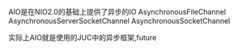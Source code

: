 AIO是在NIO2.0的基础上提供了异步的IO
AsynchronousFileChannel
AsynchronousServerSocketChannel
AsynchronousSocketChannel

实际上AIO就是使用的JUC中的异步框架,future